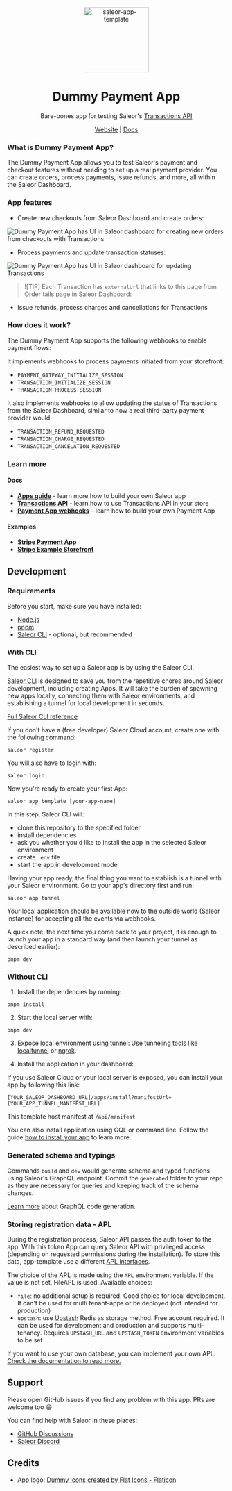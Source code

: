 <div align="center">
<img width="150" alt="saleor-app-template" src="https://github.com/saleor/dummy-payment-app/blob/main/public/logo.png?raw=true">
</div>

<div align="center">
  <h1>Dummy Payment App</h1>
</div>

<div align="center">
  <p>Bare-bones app for testing Saleor's <a href="https://docs.saleor.io/docs/developer/payments#payment-app">Transactions API</a></p>
</div>

<div align="center">
  <a href="https://saleor.io/">Website</a>
  <span> | </span>
  <a href="https://docs.saleor.io/docs/3.x/">Docs</a>
</div>

### What is Dummy Payment App?

The Dummy Payment App allows you to test Saleor's payment and checkout features without needing to set up a real payment provider. You can create orders, process payments, issue refunds, and more, all within the Saleor Dashboard.

### App features

- Create new checkouts from Saleor Dashboard and create orders:

![Dummy Payment App has UI in Saleor dashboard for creating new orders from checkouts with Transactions](docs/1_checkout.jpeg)

- Process payments and update transaction statuses:

![Dummy Payment App has UI in Saleor dashboard for updating Transactions](docs/2_event_reporter.jpeg)

> ![TIP]
> Each Transaction has `externalUrl` that links to this page from Order tails page in Saleor Dashboard:

- Issue refunds, process charges and cancellations for Transactions

### How does it work?

The Dummy Payment App supports the following webhooks to enable payment flows:

It implements webhooks to process payments initiated from your storefront:

- `PAYMENT_GATEWAY_INITIALIZE_SESSION`
- `TRANSACTION_INITIALIZE_SESSION`
- `TRANSACTION_PROCESS_SESSION`

It also implements webhooks to allow updating the status of Transactions from the Saleor Dashboard, similar to how a real third-party payment provider would:

- `TRANSACTION_REFUND_REQUESTED`
- `TRANSACTION_CHARGE_REQUESTED`
- `TRANSACTION_CANCELATION_REQUESTED`

### Learn more

#### Docs

- [**Apps guide**](https://docs.saleor.io/docs/developer/extending/apps/overview) - learn more how to build your own Saleor app
- [**Transactions API**](https://docs.saleor.io/docs/developer/payments) - learn how to use Transactions API in your store
- [**Payment App webhooks**](https://docs.saleor.io/docs/developer/extending/webhooks/synchronous-events/transaction) - learn how to build your own Payment App

#### Examples

- [**Stripe Payment App**](https://github.com/saleor/saleor-app-payment-stripe)
- [**Stripe Example Storefront**](https://github.com/saleor/example-nextjs-stripe)

## Development

### Requirements

Before you start, make sure you have installed:

- [Node.js](https://nodejs.org/en/)
- [pnpm](https://pnpm.io/)
- [Saleor CLI](https://docs.saleor.io/docs/3.x/cli) - optional, but recommended

### With CLI

The easiest way to set up a Saleor app is by using the Saleor CLI.

[Saleor CLI](https://github.com/saleor/saleor-cli) is designed to save you from the repetitive chores around Saleor development, including creating Apps. It will take the burden of spawning new apps locally, connecting them with Saleor environments, and establishing a tunnel for local development in seconds.

[Full Saleor CLI reference](https://docs.saleor.io/docs/3.x/cli)

If you don't have a (free developer) Saleor Cloud account, create one with the following command:

```
saleor register
```

You will also have to login with:

```
saleor login
```

Now you're ready to create your first App:

```
saleor app template [your-app-name]
```

In this step, Saleor CLI will:

- clone this repository to the specified folder
- install dependencies
- ask you whether you'd like to install the app in the selected Saleor environment
- create `.env` file
- start the app in development mode

Having your app ready, the final thing you want to establish is a tunnel with your Saleor environment. Go to your app's directory first and run:

```
saleor app tunnel
```

Your local application should be available now to the outside world (Saleor instance) for accepting all the events via webhooks.

A quick note: the next time you come back to your project, it is enough to launch your app in a standard way (and then launch your tunnel as described earlier):

```
pnpm dev
```

### Without CLI

1. Install the dependencies by running:

```
pnpm install
```

2. Start the local server with:

```
pnpm dev
```

3. Expose local environment using tunnel:
   Use tunneling tools like [localtunnel](https://github.com/localtunnel/localtunnel) or [ngrok](https://ngrok.com/).

4. Install the application in your dashboard:

If you use Saleor Cloud or your local server is exposed, you can install your app by following this link:

```
[YOUR_SALEOR_DASHBOARD_URL]/apps/install?manifestUrl=[YOUR_APP_TUNNEL_MANIFEST_URL]
```

This template host manifest at `/api/manifest`

You can also install application using GQL or command line. Follow the guide [how to install your app](https://docs.saleor.io/docs/3.x/developer/extending/apps/installing-apps#installation-using-graphql-api) to learn more.

### Generated schema and typings

Commands `build` and `dev` would generate schema and typed functions using Saleor's GraphQL endpoint. Commit the `generated` folder to your repo as they are necessary for queries and keeping track of the schema changes.

[Learn more](https://www.graphql-code-generator.com/) about GraphQL code generation.

### Storing registration data - APL

During the registration process, Saleor API passes the auth token to the app. With this token App can query Saleor API with privileged access (depending on requested permissions during the installation).
To store this data, app-template use a different [APL interfaces](https://github.com/saleor/saleor-app-sdk/blob/main/docs/apl.md).

The choice of the APL is made using the `APL` environment variable. If the value is not set, FileAPL is used. Available choices:

- `file`: no additional setup is required. Good choice for local development. It can't be used for multi tenant-apps or be deployed (not intended for production)
- `upstash`: use [Upstash](https://upstash.com/) Redis as storage method. Free account required. It can be used for development and production and supports multi-tenancy. Requires `UPSTASH_URL` and `UPSTASH_TOKEN` environment variables to be set

If you want to use your own database, you can implement your own APL. [Check the documentation to read more.](https://github.com/saleor/saleor-app-sdk/blob/main/docs/apl.md)

## Support

Please open GitHub issues if you find any problem with this app. PRs are welcome too 😄

You can find help with Saleor in these places:

- [GitHub Discussions](https://github.com/saleor/saleor/discussions)
- [Saleor Discord](https://discord.gg/H52JTZAtSH)

## Credits

- App logo: <a href="https://www.flaticon.com/free-icons/dummy" title="dummy icons">Dummy icons created by Flat Icons - Flaticon</a>
